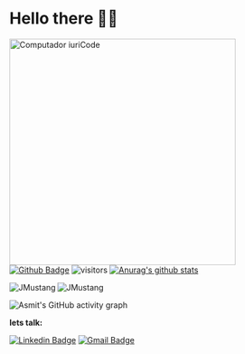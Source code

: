 # Hello there 👋😁


<img src="https://raw.githubusercontent.com/MicaelliMedeiros/micaellimedeiros/master/image/computer-illustration.png" min-width="400px" max-width="400px" width="400px" align="left" alt="Computador iuriCode">

[![Github Badge](https://img.shields.io/badge/-Github-232323?style=flat-square&logo=Github&logoColor=white&link=https://github.com/JMustang)](https://github.com/JMustang)
![visitors](https://visitor-badge.laobi.icu/badge?page_id=JMustang)
[![Anurag's github stats](https://github-readme-stats.vercel.app/api?username=JMustang&hide_border=true&show_icons=true&theme=radical)](https://github.com/JMustang/github-readme-stats)

<p><img align="left" src="https://github-readme-stats.vercel.app/api/top-langs?username=JMustang&hide_border=true&show_icons=true&theme=radical&locale=en&layout=compact" alt="JMustang" /></p>

<p><img align="center" src="https://github-readme-streak-stats.herokuapp.com/?user=JMustang&hide_border=true&theme=radical" alt="JMustang" /></p>

![Asmit's GitHub activity graph](https://activity-graph.herokuapp.com/graph?username=JMustang&hide_border=true&theme=redical)


<b>lets talk:</b>

[![Linkedin Badge](https://img.shields.io/badge/-LinkedIn-blue?style=flat-square&logo=Linkedin&logoColor=white&link=https://www.linkedin.com/in/junior-carvalho-2760a5126/)](https://www.linkedin.com/in/junior-carvalho-2760a5126/)
[![Gmail Badge](https://img.shields.io/badge/-Gmail-c14438?style=flat-square&logo=Gmail&logoColor=white&link=mailto:eecfredes@gmail.com)](mailto:eecfredes@gmail.com)
